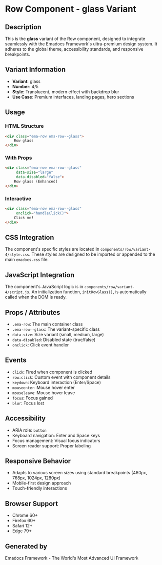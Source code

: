# Row Component - glass Variant

## Description
This is the **glass** variant of the Row component, designed to integrate seamlessly with the Emadocs Framework's ultra-premium design system. It adheres to the global theme, accessibility standards, and responsive breakpoints.

## Variant Information
- **Variant**: glass
- **Number**: 4/5
- **Style**: Translucent, modern effect with backdrop blur
- **Use Case**: Premium interfaces, landing pages, hero sections

## Usage

### HTML Structure
```html
<div class="ema-row ema-row--glass">
    Row glass
</div>
```

### With Props
```html
<div class="ema-row ema-row--glass" 
     data-size="large" 
     data-disabled="false">
    Row glass (Enhanced)
</div>
```

### Interactive
```html
<div class="ema-row ema-row--glass" 
     onclick="handleClick()">
    Click me!
</div>
```

## CSS Integration
The component's specific styles are located in `components/row/variant-4/style.css`. These styles are designed to be imported or appended to the main `emadocs.css` file.

## JavaScript Integration
The component's JavaScript logic is in `components/row/variant-4/script.js`. An initialization function, `initRowGlass()`, is automatically called when the DOM is ready.

## Props / Attributes
- `.ema-row`: The main container class
- `.ema-row--glass`: The variant-specific class
- `data-size`: Size variant (small, medium, large)
- `data-disabled`: Disabled state (true/false)
- `onclick`: Click event handler

## Events
- `click`: Fired when component is clicked
- `row:click`: Custom event with component details
- `keydown`: Keyboard interaction (Enter/Space)
- `mouseenter`: Mouse hover enter
- `mouseleave`: Mouse hover leave
- `focus`: Focus gained
- `blur`: Focus lost

## Accessibility
- ARIA role: `button`
- Keyboard navigation: Enter and Space keys
- Focus management: Visual focus indicators
- Screen reader support: Proper labeling

## Responsive Behavior
- Adapts to various screen sizes using standard breakpoints (480px, 768px, 1024px, 1280px)
- Mobile-first design approach
- Touch-friendly interactions

## Browser Support
- Chrome 60+
- Firefox 60+
- Safari 12+
- Edge 79+

## Generated by
Emadocs Framework - The World's Most Advanced UI Framework
